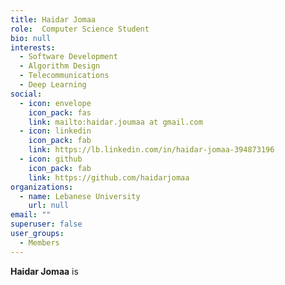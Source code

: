 ```yaml
---
title: Haidar Jomaa
role:  Computer Science Student
bio: null
interests:
  - Software Development
  - Algorithm Design
  - Telecommunications
  - Deep Learning
social:
  - icon: envelope
    icon_pack: fas
    link: mailto:haidar.joumaa at gmail.com
  - icon: linkedin
    icon_pack: fab
    link: https://lb.linkedin.com/in/haidar-jomaa-394873196
  - icon: github
    icon_pack: fab
    link: https://github.com/haidarjomaa
organizations:
  - name: Lebanese University
    url: null
email: ""
superuser: false
user_groups:
  - Members
---
```

**Haidar Jomaa** is